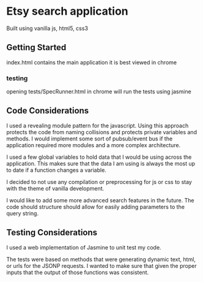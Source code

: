# Etsy search application

Built using vanilla js, html5, css3

## Getting Started

index.html contains the main application it is best viewed in chrome

### testing

opening tests/SpecRunner.html in chrome will run the tests using jasmine


## Code Considerations
I used a revealing module pattern for the javascript. Using this approach protects the code from naming collisions and protects private variables and methods. I would implement some sort of pubsub/event bus if the application required more modules and a more complex architecture.

I used a few global variables to hold data that I would be using across the application. This makes sure that the data I am using is always the most up to date if a function changes a variable.

I decided to not use any compilation or preprocessing for js or css to stay with the theme of vanilla development.

I would like to add some more advanced search features in the future. The code should structure should allow for easily adding parameters to the query string.

## Testing Considerations
I used a web implementation of Jasmine to unit test my code.

The tests were based on methods that were generating dynamic text, html, or urls for the JSONP requests. I wanted to make sure that given the proper inputs that the output of those functions was consistent.
